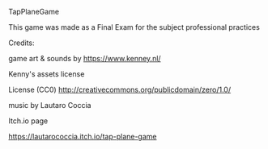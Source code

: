 TapPlaneGame

This game was made as a Final Exam for the subject professional practices

Credits:

game art & sounds by https://www.kenney.nl/

Kenny's assets license

  License (CC0)
  http://creativecommons.org/publicdomain/zero/1.0/

music by Lautaro Coccia 

Itch.io page

https://lautarococcia.itch.io/tap-plane-game
